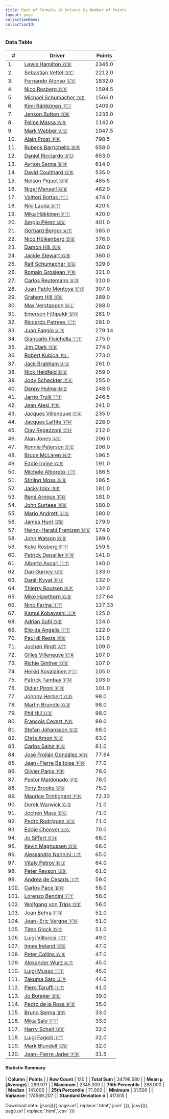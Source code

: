 ```yaml
---
title: Rank of Formula 1® Drivers by Number of Points
layout: page
collectionName: 
collectionId: 
---
```




<canvas id="chart" width="400" height="180"></canvas>
<script>
var data = {
    "datasets": [
        {
            "backgroundColor": [
                "#9C8E8D",
                "#9C8E8D",
                "#9C8E8D",
                "#9C8E8D",
                "#9C8E8D",
                "#9C8E8D",
                "#9C8E8D",
                "#9C8E8D",
                "#9C8E8D",
                "#9C8E8D",
                "#9C8E8D",
                "#9C8E8D",
                "#9C8E8D",
                "#9C8E8D",
                "#9C8E8D",
                "#9C8E8D",
                "#9C8E8D",
                "#9C8E8D",
                "#9C8E8D",
                "#9C8E8D",
                "#9C8E8D",
                "#9C8E8D",
                "#9C8E8D",
                "#9C8E8D",
                "#9C8E8D",
                "#9C8E8D",
                "#9C8E8D",
                "#9C8E8D",
                "#9C8E8D",
                "#9C8E8D",
                "#9C8E8D",
                "#9C8E8D",
                "#9C8E8D",
                "#9C8E8D",
                "#9C8E8D",
                "#9C8E8D",
                "#9C8E8D",
                "#9C8E8D",
                "#9C8E8D",
                "#9C8E8D",
                "#9C8E8D",
                "#9C8E8D",
                "#9C8E8D",
                "#9C8E8D",
                "#9C8E8D",
                "#9C8E8D",
                "#9C8E8D",
                "#9C8E8D",
                "#9C8E8D",
                "#9C8E8D",
                "#9C8E8D",
                "#9C8E8D",
                "#9C8E8D",
                "#9C8E8D",
                "#9C8E8D",
                "#9C8E8D",
                "#9C8E8D",
                "#9C8E8D",
                "#9C8E8D",
                "#9C8E8D",
                "#9C8E8D",
                "#9C8E8D",
                "#9C8E8D",
                "#9C8E8D",
                "#9C8E8D",
                "#9C8E8D",
                "#9C8E8D",
                "#9C8E8D",
                "#9C8E8D",
                "#9C8E8D",
                "#9C8E8D",
                "#9C8E8D",
                "#9C8E8D",
                "#9C8E8D",
                "#9C8E8D",
                "#9C8E8D",
                "#9C8E8D",
                "#9C8E8D",
                "#9C8E8D",
                "#9C8E8D",
                "#9C8E8D",
                "#9C8E8D",
                "#9C8E8D",
                "#9C8E8D",
                "#9C8E8D",
                "#9C8E8D",
                "#9C8E8D",
                "#9C8E8D",
                "#9C8E8D",
                "#9C8E8D",
                "#9C8E8D",
                "#9C8E8D",
                "#9C8E8D",
                "#9C8E8D",
                "#9C8E8D",
                "#9C8E8D",
                "#9C8E8D",
                "#9C8E8D",
                "#9C8E8D",
                "#9C8E8D",
                "#9C8E8D",
                "#9C8E8D",
                "#9C8E8D",
                "#9C8E8D",
                "#9C8E8D",
                "#9C8E8D",
                "#9C8E8D",
                "#9C8E8D",
                "#9C8E8D",
                "#9C8E8D",
                "#9C8E8D",
                "#9C8E8D",
                "#9C8E8D",
                "#9C8E8D",
                "#9C8E8D",
                "#9C8E8D",
                "#9C8E8D",
                "#9C8E8D",
                "#9C8E8D",
                "#9C8E8D"
            ],
            "borderColor": [
                "#1D181E",
                "#1D181E",
                "#1D181E",
                "#1D181E",
                "#1D181E",
                "#1D181E",
                "#1D181E",
                "#1D181E",
                "#1D181E",
                "#1D181E",
                "#1D181E",
                "#1D181E",
                "#1D181E",
                "#1D181E",
                "#1D181E",
                "#1D181E",
                "#1D181E",
                "#1D181E",
                "#1D181E",
                "#1D181E",
                "#1D181E",
                "#1D181E",
                "#1D181E",
                "#1D181E",
                "#1D181E",
                "#1D181E",
                "#1D181E",
                "#1D181E",
                "#1D181E",
                "#1D181E",
                "#1D181E",
                "#1D181E",
                "#1D181E",
                "#1D181E",
                "#1D181E",
                "#1D181E",
                "#1D181E",
                "#1D181E",
                "#1D181E",
                "#1D181E",
                "#1D181E",
                "#1D181E",
                "#1D181E",
                "#1D181E",
                "#1D181E",
                "#1D181E",
                "#1D181E",
                "#1D181E",
                "#1D181E",
                "#1D181E",
                "#1D181E",
                "#1D181E",
                "#1D181E",
                "#1D181E",
                "#1D181E",
                "#1D181E",
                "#1D181E",
                "#1D181E",
                "#1D181E",
                "#1D181E",
                "#1D181E",
                "#1D181E",
                "#1D181E",
                "#1D181E",
                "#1D181E",
                "#1D181E",
                "#1D181E",
                "#1D181E",
                "#1D181E",
                "#1D181E",
                "#1D181E",
                "#1D181E",
                "#1D181E",
                "#1D181E",
                "#1D181E",
                "#1D181E",
                "#1D181E",
                "#1D181E",
                "#1D181E",
                "#1D181E",
                "#1D181E",
                "#1D181E",
                "#1D181E",
                "#1D181E",
                "#1D181E",
                "#1D181E",
                "#1D181E",
                "#1D181E",
                "#1D181E",
                "#1D181E",
                "#1D181E",
                "#1D181E",
                "#1D181E",
                "#1D181E",
                "#1D181E",
                "#1D181E",
                "#1D181E",
                "#1D181E",
                "#1D181E",
                "#1D181E",
                "#1D181E",
                "#1D181E",
                "#1D181E",
                "#1D181E",
                "#1D181E",
                "#1D181E",
                "#1D181E",
                "#1D181E",
                "#1D181E",
                "#1D181E",
                "#1D181E",
                "#1D181E",
                "#1D181E",
                "#1D181E",
                "#1D181E",
                "#1D181E",
                "#1D181E",
                "#1D181E",
                "#1D181E",
                "#1D181E"
            ],
            "borderWidth": 1,
            "data": [
                2345.0,
                2212.0,
                1832.0,
                1594.5,
                1566.0,
                1409.0,
                1235.0,
                1142.0,
                1047.5,
                798.5,
                658.0,
                653.0,
                614.0,
                535.0,
                485.5,
                482.0,
                474.0,
                420.5,
                420.0,
                401.0,
                385.0,
                376.0,
                360.0,
                360.0,
                329.0,
                321.0,
                310.0,
                307.0,
                289.0,
                288.0,
                281.0,
                281.0,
                279.14,
                275.0,
                274.0,
                273.0,
                261.0,
                259.0,
                255.0,
                248.0,
                246.5,
                241.0,
                235.0,
                228.0,
                212.0,
                206.0,
                206.0,
                196.5,
                191.0,
                186.5,
                186.5,
                181.0,
                181.0,
                180.0,
                180.0,
                179.0,
                174.0,
                169.0,
                159.5,
                141.0,
                140.0,
                133.0,
                132.0,
                132.0,
                127.64,
                127.33,
                125.0,
                124.0,
                122.0,
                121.0,
                109.0,
                107.0,
                107.0,
                105.0,
                103.0,
                101.0,
                98.0,
                98.0,
                98.0,
                89.0,
                88.0,
                83.0,
                81.0,
                77.64,
                77.0,
                76.0,
                76.0,
                75.0,
                72.33,
                71.0,
                71.0,
                71.0,
                70.0,
                68.0,
                66.0,
                65.0,
                64.0,
                61.0,
                59.0,
                58.0,
                58.0,
                56.0,
                51.0,
                51.0,
                51.0,
                49.0,
                47.0,
                47.0,
                45.0,
                45.0,
                44.0,
                41.0,
                39.0,
                35.0,
                33.0,
                33.0,
                32.0,
                32.0,
                32.0,
                31.5
            ],
            "label": "Points"
        }
    ],
    "labels": [
        "Lewis Hamilton",
        "Sebastian Vettel",
        "Fernando Alonso",
        "Nico Rosberg",
        "Michael Schumacher",
        "Kimi Räikkönen",
        "Jenson Button",
        "Felipe Massa",
        "Mark Webber",
        "Alain Prost",
        "Rubens Barrichello",
        "Daniel Ricciardo",
        "Ayrton Senna",
        "David Coulthard",
        "Nelson Piquet",
        "Nigel Mansell",
        "Valtteri Bottas",
        "Niki Lauda",
        "Mika Häkkinen",
        "Sergio Pérez",
        "Gerhard Berger",
        "Nico Hülkenberg",
        "Damon Hill",
        "Jackie Stewart",
        "Ralf Schumacher",
        "Romain Grosjean",
        "Carlos Reutemann",
        "Juan Pablo Montoya",
        "Graham Hill",
        "Max Verstappen",
        "Emerson Fittipaldi",
        "Riccardo Patrese",
        "Juan Fangio",
        "Giancarlo Fisichella",
        "Jim Clark",
        "Robert Kubica",
        "Jack Brabham",
        "Nick Heidfeld",
        "Jody Scheckter",
        "Denny Hulme",
        "Jarno Trulli",
        "Jean Alesi",
        "Jacques Villeneuve",
        "Jacques Laffite",
        "Clay Regazzoni",
        "Alan Jones",
        "Ronnie Peterson",
        "Bruce McLaren",
        "Eddie Irvine",
        "Michele Alboreto",
        "Stirling Moss",
        "Jacky Ickx",
        "René Arnoux",
        "John Surtees",
        "Mario Andretti",
        "James Hunt",
        "Heinz-Harald Frentzen",
        "John Watson",
        "Keke Rosberg",
        "Patrick Depailler",
        "Alberto Ascari",
        "Dan Gurney",
        "Daniil Kvyat",
        "Thierry Boutsen",
        "Mike Hawthorn",
        "Nino Farina",
        "Kamui Kobayashi",
        "Adrian Sutil",
        "Elio de Angelis",
        "Paul di Resta",
        "Jochen Rindt",
        "Gilles Villeneuve",
        "Richie Ginther",
        "Heikki Kovalainen",
        "Patrick Tambay",
        "Didier Pironi",
        "Johnny Herbert",
        "Martin Brundle",
        "Phil Hill",
        "François Cevert",
        "Stefan Johansson",
        "Chris Amon",
        "Carlos Sainz",
        "José Froilán González",
        "Jean-Pierre Beltoise",
        "Olivier Panis",
        "Pastor Maldonado",
        "Tony Brooks",
        "Maurice Trintignant",
        "Derek Warwick",
        "Jochen Mass",
        "Pedro Rodríguez",
        "Eddie Cheever",
        "Jo Siffert",
        "Kevin Magnussen",
        "Alessandro Nannini",
        "Vitaly Petrov",
        "Peter Revson",
        "Andrea de Cesaris",
        "Carlos Pace",
        "Lorenzo Bandini",
        "Wolfgang von Trips",
        "Jean Behra",
        "Jean-Éric Vergne",
        "Timo Glock",
        "Luigi Villoresi",
        "Innes Ireland",
        "Peter Collins",
        "Alexander Wurz",
        "Luigi Musso",
        "Takuma Sato",
        "Piero Taruffi",
        "Jo Bonnier",
        "Pedro de la Rosa",
        "Bruno Senna",
        "Mika Salo",
        "Harry Schell",
        "Luigi Fagioli",
        "Mark Blundell",
        "Jean-Pierre Jarier"
    ]
};
var options = {
  legend: {
    display: false
  },
  scales: {
    xAxes: [{
      ticks: {
        beginAtZero: true,
        maxRotation: 180,
        display: window.innerWidth > 800
      }
    }],
    yAxes: [{
      ticks: {
        beginAtZero: true
      }
    }]
  },
  onResize: function(chart, size) {
    chart.options.scales.xAxes[0].ticks.display = size.width > 800;
  }
};
var chart = new Chart("chart", {
    data: data,
    type: 'bar',
    options: options
});
</script>



### Data Table

| # | Driver | Points |
|--|--|--|
| 1. | [Lewis Hamilton 🇬🇧](/f1/drivers/hamilton) | 2345.0 |
| 2. | [Sebastian Vettel 🇩🇪](/f1/drivers/vettel) | 2212.0 |
| 3. | [Fernando Alonso 🇪🇸](/f1/drivers/alonso) | 1832.0 |
| 4. | [Nico Rosberg 🇩🇪](/f1/drivers/rosberg) | 1594.5 |
| 5. | [Michael Schumacher 🇩🇪](/f1/drivers/michael_schumacher) | 1566.0 |
| 6. | [Kimi Räikkönen 🇫🇮](/f1/drivers/raikkonen) | 1409.0 |
| 7. | [Jenson Button 🇬🇧](/f1/drivers/button) | 1235.0 |
| 8. | [Felipe Massa 🇧🇷](/f1/drivers/massa) | 1142.0 |
| 9. | [Mark Webber 🇦🇺](/f1/drivers/webber) | 1047.5 |
| 10. | [Alain Prost 🇫🇷](/f1/drivers/prost) | 798.5 |
| 11. | [Rubens Barrichello 🇧🇷](/f1/drivers/barrichello) | 658.0 |
| 12. | [Daniel Ricciardo 🇦🇺](/f1/drivers/ricciardo) | 653.0 |
| 13. | [Ayrton Senna 🇧🇷](/f1/drivers/senna) | 614.0 |
| 14. | [David Coulthard 🇬🇧](/f1/drivers/coulthard) | 535.0 |
| 15. | [Nelson Piquet 🇧🇷](/f1/drivers/piquet) | 485.5 |
| 16. | [Nigel Mansell 🇬🇧](/f1/drivers/mansell) | 482.0 |
| 17. | [Valtteri Bottas 🇫🇮](/f1/drivers/bottas) | 474.0 |
| 18. | [Niki Lauda 🇦🇹](/f1/drivers/lauda) | 420.5 |
| 19. | [Mika Häkkinen 🇫🇮](/f1/drivers/hakkinen) | 420.0 |
| 20. | [Sergio Pérez 🇲🇽](/f1/drivers/perez) | 401.0 |
| 21. | [Gerhard Berger 🇦🇹](/f1/drivers/berger) | 385.0 |
| 22. | [Nico Hülkenberg 🇩🇪](/f1/drivers/hulkenberg) | 376.0 |
| 23. | [Damon Hill 🇬🇧](/f1/drivers/damon_hill) | 360.0 |
| 24. | [Jackie Stewart 🇬🇧](/f1/drivers/stewart) | 360.0 |
| 25. | [Ralf Schumacher 🇩🇪](/f1/drivers/ralf_schumacher) | 329.0 |
| 26. | [Romain Grosjean 🇫🇷](/f1/drivers/grosjean) | 321.0 |
| 27. | [Carlos Reutemann 🇦🇷](/f1/drivers/reutemann) | 310.0 |
| 28. | [Juan Pablo Montoya 🇨🇴](/f1/drivers/montoya) | 307.0 |
| 29. | [Graham Hill 🇬🇧](/f1/drivers/hill) | 289.0 |
| 30. | [Max Verstappen 🇳🇱](/f1/drivers/max_verstappen) | 288.0 |
| 31. | [Emerson Fittipaldi 🇧🇷](/f1/drivers/emerson_fittipaldi) | 281.0 |
| 32. | [Riccardo Patrese 🇮🇹](/f1/drivers/patrese) | 281.0 |
| 33. | [Juan Fangio 🇦🇷](/f1/drivers/fangio) | 279.14 |
| 34. | [Giancarlo Fisichella 🇮🇹](/f1/drivers/fisichella) | 275.0 |
| 35. | [Jim Clark 🇬🇧](/f1/drivers/clark) | 274.0 |
| 36. | [Robert Kubica 🇵🇱](/f1/drivers/kubica) | 273.0 |
| 37. | [Jack Brabham 🇦🇺](/f1/drivers/jack_brabham) | 261.0 |
| 38. | [Nick Heidfeld 🇩🇪](/f1/drivers/heidfeld) | 259.0 |
| 39. | [Jody Scheckter 🇿🇦](/f1/drivers/scheckter) | 255.0 |
| 40. | [Denny Hulme 🇳🇿](/f1/drivers/hulme) | 248.0 |
| 41. | [Jarno Trulli 🇮🇹](/f1/drivers/trulli) | 246.5 |
| 42. | [Jean Alesi 🇫🇷](/f1/drivers/alesi) | 241.0 |
| 43. | [Jacques Villeneuve 🇨🇦](/f1/drivers/villeneuve) | 235.0 |
| 44. | [Jacques Laffite 🇫🇷](/f1/drivers/laffite) | 228.0 |
| 45. | [Clay Regazzoni 🇨🇭](/f1/drivers/regazzoni) | 212.0 |
| 46. | [Alan Jones 🇦🇺](/f1/drivers/jones) | 206.0 |
| 47. | [Ronnie Peterson 🇸🇪](/f1/drivers/peterson) | 206.0 |
| 48. | [Bruce McLaren 🇳🇿](/f1/drivers/mclaren) | 196.5 |
| 49. | [Eddie Irvine 🇬🇧](/f1/drivers/irvine) | 191.0 |
| 50. | [Michele Alboreto 🇮🇹](/f1/drivers/alboreto) | 186.5 |
| 51. | [Stirling Moss 🇬🇧](/f1/drivers/moss) | 186.5 |
| 52. | [Jacky Ickx 🇧🇪](/f1/drivers/ickx) | 181.0 |
| 53. | [René Arnoux 🇫🇷](/f1/drivers/arnoux) | 181.0 |
| 54. | [John Surtees 🇬🇧](/f1/drivers/surtees) | 180.0 |
| 55. | [Mario Andretti 🇺🇸](/f1/drivers/mario_andretti) | 180.0 |
| 56. | [James Hunt 🇬🇧](/f1/drivers/hunt) | 179.0 |
| 57. | [Heinz-Harald Frentzen 🇩🇪](/f1/drivers/frentzen) | 174.0 |
| 58. | [John Watson 🇬🇧](/f1/drivers/watson) | 169.0 |
| 59. | [Keke Rosberg 🇫🇮](/f1/drivers/keke_rosberg) | 159.5 |
| 60. | [Patrick Depailler 🇫🇷](/f1/drivers/depailler) | 141.0 |
| 61. | [Alberto Ascari 🇮🇹](/f1/drivers/ascari) | 140.0 |
| 62. | [Dan Gurney 🇺🇸](/f1/drivers/gurney) | 133.0 |
| 63. | [Daniil Kvyat 🇷🇺](/f1/drivers/kvyat) | 132.0 |
| 64. | [Thierry Boutsen 🇧🇪](/f1/drivers/boutsen) | 132.0 |
| 65. | [Mike Hawthorn 🇬🇧](/f1/drivers/hawthorn) | 127.64 |
| 66. | [Nino Farina 🇮🇹](/f1/drivers/farina) | 127.33 |
| 67. | [Kamui Kobayashi 🇯🇵](/f1/drivers/kobayashi) | 125.0 |
| 68. | [Adrian Sutil 🇩🇪](/f1/drivers/sutil) | 124.0 |
| 69. | [Elio de Angelis 🇮🇹](/f1/drivers/angelis) | 122.0 |
| 70. | [Paul di Resta 🇬🇧](/f1/drivers/resta) | 121.0 |
| 71. | [Jochen Rindt 🇦🇹](/f1/drivers/rindt) | 109.0 |
| 72. | [Gilles Villeneuve 🇨🇦](/f1/drivers/gilles_villeneuve) | 107.0 |
| 73. | [Richie Ginther 🇺🇸](/f1/drivers/ginther) | 107.0 |
| 74. | [Heikki Kovalainen 🇫🇮](/f1/drivers/kovalainen) | 105.0 |
| 75. | [Patrick Tambay 🇫🇷](/f1/drivers/tambay) | 103.0 |
| 76. | [Didier Pironi 🇫🇷](/f1/drivers/pironi) | 101.0 |
| 77. | [Johnny Herbert 🇬🇧](/f1/drivers/herbert) | 98.0 |
| 78. | [Martin Brundle 🇬🇧](/f1/drivers/brundle) | 98.0 |
| 79. | [Phil Hill 🇺🇸](/f1/drivers/phil_hill) | 98.0 |
| 80. | [François Cevert 🇫🇷](/f1/drivers/cevert) | 89.0 |
| 81. | [Stefan Johansson 🇸🇪](/f1/drivers/johansson) | 88.0 |
| 82. | [Chris Amon 🇳🇿](/f1/drivers/amon) | 83.0 |
| 83. | [Carlos Sainz 🇪🇸](/f1/drivers/sainz) | 81.0 |
| 84. | [José Froilán González 🇦🇷](/f1/drivers/gonzalez) | 77.64 |
| 85. | [Jean-Pierre Beltoise 🇫🇷](/f1/drivers/beltoise) | 77.0 |
| 86. | [Olivier Panis 🇫🇷](/f1/drivers/panis) | 76.0 |
| 87. | [Pastor Maldonado 🇻🇪](/f1/drivers/maldonado) | 76.0 |
| 88. | [Tony Brooks 🇬🇧](/f1/drivers/brooks) | 75.0 |
| 89. | [Maurice Trintignant 🇫🇷](/f1/drivers/trintignant) | 72.33 |
| 90. | [Derek Warwick 🇬🇧](/f1/drivers/warwick) | 71.0 |
| 91. | [Jochen Mass 🇩🇪](/f1/drivers/mass) | 71.0 |
| 92. | [Pedro Rodríguez 🇲🇽](/f1/drivers/rodriguez) | 71.0 |
| 93. | [Eddie Cheever 🇺🇸](/f1/drivers/cheever) | 70.0 |
| 94. | [Jo Siffert 🇨🇭](/f1/drivers/siffert) | 68.0 |
| 95. | [Kevin Magnussen 🇩🇰](/f1/drivers/kevin_magnussen) | 66.0 |
| 96. | [Alessandro Nannini 🇮🇹](/f1/drivers/nannini) | 65.0 |
| 97. | [Vitaly Petrov 🇷🇺](/f1/drivers/petrov) | 64.0 |
| 98. | [Peter Revson 🇺🇸](/f1/drivers/revson) | 61.0 |
| 99. | [Andrea de Cesaris 🇮🇹](/f1/drivers/cesaris) | 59.0 |
| 100. | [Carlos Pace 🇧🇷](/f1/drivers/pace) | 58.0 |
| 101. | [Lorenzo Bandini 🇮🇹](/f1/drivers/bandini) | 58.0 |
| 102. | [Wolfgang von Trips 🇩🇪](/f1/drivers/trips) | 56.0 |
| 103. | [Jean Behra 🇫🇷](/f1/drivers/behra) | 51.0 |
| 104. | [Jean-Éric Vergne 🇫🇷](/f1/drivers/vergne) | 51.0 |
| 105. | [Timo Glock 🇩🇪](/f1/drivers/glock) | 51.0 |
| 106. | [Luigi Villoresi 🇮🇹](/f1/drivers/villoresi) | 49.0 |
| 107. | [Innes Ireland 🇬🇧](/f1/drivers/ireland) | 47.0 |
| 108. | [Peter Collins 🇬🇧](/f1/drivers/collins) | 47.0 |
| 109. | [Alexander Wurz 🇦🇹](/f1/drivers/wurz) | 45.0 |
| 110. | [Luigi Musso 🇮🇹](/f1/drivers/musso) | 45.0 |
| 111. | [Takuma Sato 🇯🇵](/f1/drivers/sato) | 44.0 |
| 112. | [Piero Taruffi 🇮🇹](/f1/drivers/taruffi) | 41.0 |
| 113. | [Jo Bonnier 🇸🇪](/f1/drivers/bonnier) | 39.0 |
| 114. | [Pedro de la Rosa 🇪🇸](/f1/drivers/rosa) | 35.0 |
| 115. | [Bruno Senna 🇧🇷](/f1/drivers/bruno_senna) | 33.0 |
| 116. | [Mika Salo 🇫🇮](/f1/drivers/salo) | 33.0 |
| 117. | [Harry Schell 🇺🇸](/f1/drivers/schell) | 32.0 |
| 118. | [Luigi Fagioli 🇮🇹](/f1/drivers/fagioli) | 32.0 |
| 119. | [Mark Blundell 🇬🇧](/f1/drivers/blundell) | 32.0 |
| 120. | [Jean-Pierre Jarier 🇫🇷](/f1/drivers/jarier) | 31.5 |

#### Statistic Summary

| **Column** | **Points** |
| **Row Count** | 120 |
| **Total Sum** | 34796.580 |
| **Mean μ (Average)** | 289.971 |
| **Maximum** | 2345.000 |
| **75th Percentile** | 288.000 |
| **Median** | 141.000 |
| **25th Percentile** | 71.000 |
| **Minimum** | 31.500 |
| **Variance** | 174569.207 |
| **Standard Deviation σ** | 417.815 |

Download data: [json]({{ page.url | replace:'.html','.json' }}), [csv]({{ page.url | replace:'.html','.csv' }})
